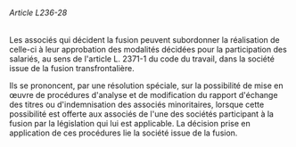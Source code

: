 ###### Article L236-28

Les associés qui décident la fusion peuvent subordonner la réalisation de celle-ci à leur approbation des modalités décidées pour la participation des salariés, au sens de l'article L. 2371-1 du code du travail, dans la société issue de la fusion transfrontalière.

Ils se prononcent, par une résolution spéciale, sur la possibilité de mise en œuvre de procédures d'analyse et de modification du rapport d'échange des titres ou d'indemnisation des associés minoritaires, lorsque cette possibilité est offerte aux associés de l'une des sociétés participant à la fusion par la législation qui lui est applicable. La décision prise en application de ces procédures lie la société issue de la fusion.

